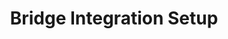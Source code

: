 ---
title: 1. Bridge Integration Setup
description:
  Step-by-step instructions on how to integrate your project into the AvatarConnect Bridge
---